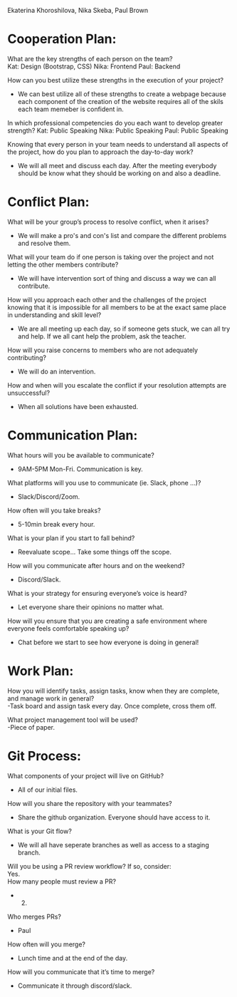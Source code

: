 Ekaterina Khoroshilova, Nika Skeba, Paul Brown

# Cooperation Plan:  

What are the key strengths of each person on the team?  
Kat: Design (Bootstrap, CSS)
Nika: Frontend
Paul: Backend

How can you best utilize these strengths in the execution of your project?  
- We can best utilize all of these strengths to create a webpage because each component of the creation of the website requires all of the skils each team memeber is confident in.

In which professional competencies do you each want to develop greater strength?
Kat: Public Speaking
Nika: Public Speaking
Paul: Public Speaking

Knowing that every person in your team needs to understand all aspects of the project, how do you plan to approach the day-to-day work?  
- We will all meet and discuss each day. After the meeting everybody should be know what they should be working on and also a deadline.  

# Conflict Plan:  

What will be your group’s process to resolve conflict, when it arises?  
- We will make a pro's and con's list and compare the different problems and resolve them.  

What will your team do if one person is taking over the project and not letting the other members contribute?  
- We will have intervention sort of thing and discuss a way we can all contribute.  

How will you approach each other and the challenges of the project knowing that it is impossible for all members to be at the exact same place in understanding and skill level?  
- We are all meeting up each day, so if someone gets stuck, we can all try and help. If we all cant help the problem, ask the teacher.  

How will you raise concerns to members who are not adequately contributing?  
- We will do an intervention.  

How and when will you escalate the conflict if your resolution attempts are unsuccessful?  
- When all solutions have been exhausted.  

# Communication Plan:  

What hours will you be available to communicate?  
- 9AM-5PM Mon-Fri. Communication is key. 

What platforms will you use to communicate (ie. Slack, phone …)?  
- Slack/Discord/Zoom.

How often will you take breaks?  
- 5-10min break every hour.  

What is your plan if you start to fall behind?  
- Reevaluate scope... Take some things off the scope.  

How will you communicate after hours and on the weekend?
- Discord/Slack.   

What is your strategy for ensuring everyone’s voice is heard?
- Let everyone share their opinions no matter what.  

How will you ensure that you are creating a safe environment where everyone feels comfortable speaking up?  
- Chat before we start to see how everyone is doing in general!  

# Work Plan:

How you will identify tasks, assign tasks, know when they are complete, and manage work in general?  
-Task board and assign task every day. Once complete, cross them off.  

What project management tool will be used?  
-Piece of paper.  

# Git Process: 

What components of your project will live on GitHub?  
- All of our initial files.  

How will you share the repository with your teammates?  
- Share the github organization. Everyone should have access to it.

What is your Git flow?  
- We will all have seperate branches as well as access to a staging branch.  

Will you be using a PR review workflow? If so, consider:  
Yes.  
How many people must review a PR?  
- 2.
Who merges PRs?  
- Paul 

How often will you merge?  
- Lunch time and at the end of the day.  

How will you communicate that it’s time to merge?  
- Communicate it through discord/slack.  